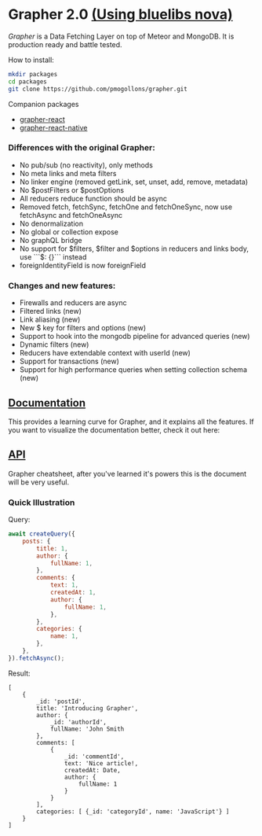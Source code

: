 # Grapher 2.0 [(Using bluelibs nova)](https://www.bluelibs.com/docs/package-nova)

_Grapher_ is a Data Fetching Layer on top of Meteor and MongoDB. It is production ready and battle tested.

How to install:
```bash
mkdir packages
cd packages
git clone https://github.com/pmogollons/grapher.git
```

Companion packages
* [grapher-react](https://github.com/pmogollons/grapher-react.git)
* [grapher-react-native](https://github.com/pmogollons/grapher-react-native)

### Differences with the original Grapher:
* No pub/sub (no reactivity), only methods
* No meta links and meta filters
* No linker engine (removed getLink, set, unset, add, remove, metadata)
* No $postFilters or $postOptions
* All reducers reduce function should be async
* Removed fetch, fetchSync, fetchOne and fetchOneSync, now use fetchAsync and fetchOneAsync
* No denormalization
* No global or collection expose
* No graphQL bridge
* No support for $filters, $filter and $options in reducers and links body, use ```$: {}``` instead
* foreignIdentityField is now foreignField

### Changes and new features:
* Firewalls and reducers are async
* Filtered links (new)
* Link aliasing (new)
* New $ key for filters and options (new)
* Support to hook into the mongodb pipeline for advanced queries (new)
* Dynamic filters (new)
* Reducers have extendable context with userId (new)
* Support for transactions (new)
* Support for high performance queries when setting collection schema (new)

## [Documentation](docs/index.md)

This provides a learning curve for Grapher, and it explains all the features. If you want to visualize the documentation better, check it out here:

## [API](docs/api.md)

Grapher cheatsheet, after you've learned it's powers this is the document will be very useful.

### Quick Illustration

Query:

```js
await createQuery({
    posts: {
        title: 1,
        author: {
            fullName: 1,
        },
        comments: {
            text: 1,
            createdAt: 1,
            author: {
                fullName: 1,
            },
        },
        categories: {
            name: 1,
        },
    },
}).fetchAsync();
```

Result:

```
[
    {
        _id: 'postId',
        title: 'Introducing Grapher',
        author: {
            _id: 'authorId',
            fullName: 'John Smith
        },
        comments: [
            {
                _id: 'commentId',
                text: 'Nice article!,
                createdAt: Date,
                author: {
                    fullName: 1
                }
            }
        ],
        categories: [ {_id: 'categoryId', name: 'JavaScript'} ]
    }
]
```
